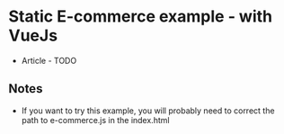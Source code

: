 # Static E-commerce example - with VueJs
- Article - TODO

## Notes
- If you want to try this example, you will probably need to correct the path to e-commerce.js in the index.html

